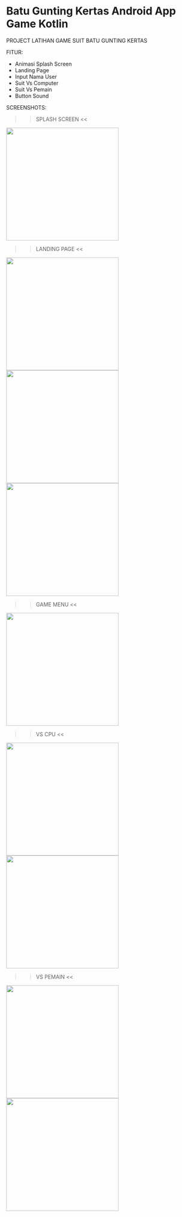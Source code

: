 # Batu Gunting Kertas Android App Game Kotlin

PROJECT LATIHAN 
GAME SUIT BATU GUNTING KERTAS

FITUR:
- Animasi Splash Screen
- Landing Page
- Input Nama User
- Suit Vs Computer
- Suit Vs Pemain
- Button Sound

SCREENSHOTS:

>> SPLASH SCREEN <<

<img src="https://user-images.githubusercontent.com/35796936/183796309-ee38a124-af93-4fb3-83b4-9086270ed113.jpg" width="300">

>> LANDING PAGE <<

<img src="https://user-images.githubusercontent.com/35796936/183796321-a7d3a9b7-5a69-48f8-a35b-3c8459ddfdb2.jpg" width="300">   <img src="https://user-images.githubusercontent.com/35796936/183801337-cbad3b7e-f415-4751-b2f6-12cf41a5faf9.jpg" width="300">   <img src="https://user-images.githubusercontent.com/35796936/183796356-d6f278bb-9a4e-47f8-9f6d-737f86365a73.jpg" width="300">

>> GAME MENU <<

<img src="https://user-images.githubusercontent.com/35796936/183796420-94a0781c-c865-4010-bde1-3b2effb2b8f6.jpg" width="300">

>> VS CPU <<

<img src="https://user-images.githubusercontent.com/35796936/183796438-f754b1ff-dcc1-4252-bccc-df4f51285216.jpg" width="300">   <img src="https://user-images.githubusercontent.com/35796936/183796434-d8ddba1b-69a5-437b-bf5b-f3833f14af98.jpg" width="300">

>> VS PEMAIN <<

<img src="https://user-images.githubusercontent.com/35796936/183796459-b4b49ec8-3a55-4b17-a277-53114f391f6e.jpg" width="300">   <img src="https://user-images.githubusercontent.com/35796936/183796462-07d304cb-d86f-4668-8963-9f81f720810c.jpg" width="300">
